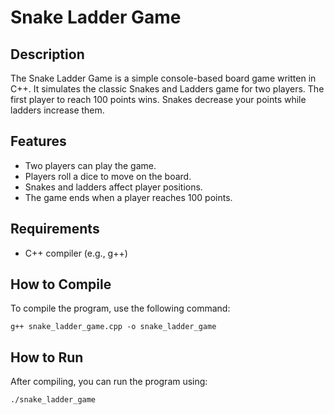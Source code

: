 # Snake Ladder Game

## Description
The Snake Ladder Game is a simple console-based board game written in C++. It simulates the classic Snakes and Ladders game for two players. The first player to reach 100 points wins. Snakes decrease your points while ladders increase them.

## Features
- Two players can play the game.
- Players roll a dice to move on the board.
- Snakes and ladders affect player positions.
- The game ends when a player reaches 100 points.

## Requirements
- C++ compiler (e.g., g++)

## How to Compile
To compile the program, use the following command:
```
g++ snake_ladder_game.cpp -o snake_ladder_game
```

## How to Run
After compiling, you can run the program using:
```
./snake_ladder_game

